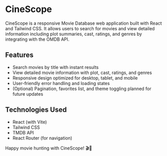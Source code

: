 # CineScope

CineScope is a responsive Movie Database web application built with React and Tailwind CSS. It allows users to search for movies and view detailed information including plot summaries, cast, ratings, and genres by integrating with the OMDB API.

## Features

- Search movies by title with instant results
- View detailed movie information with plot, cast, ratings, and genres
- Responsive design optimized for desktop, tablet, and mobile
- User-friendly error handling and loading states
- (Optional) Pagination, favorites list, and theme toggling planned for future updates

## Technologies Used

- React (with Vite)
- Tailwind CSS
- TMDB API
- React Router (for navigation)

Happy movie hunting with CineScope! 🎬🍿
